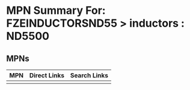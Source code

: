 



# MPN Summary For: FZEINDUCTORSND55 > inductors : ND5500

## MPNs
  

|MPN|Direct Links|Search Links|
| :--- | :--- | :--- |
||||
